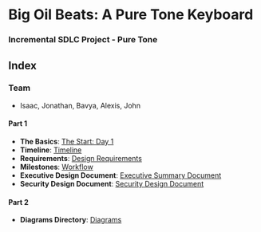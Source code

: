 # Big Oil Beats: A Pure Tone Keyboard
### Incremental SDLC Project - Pure Tone 

## Index
### Team
- Isaac, Jonathan, Bavya, Alexis, John
  
#### Part 1
- **The Basics**:  [The Start: Day 1](https://github.com/JGPerks/Pure-Tone/blob/eb7ab7163cbee6d4977899e5035022727306a3c7/DOCUMENTATION%20/Sprint%201%20Uploads/WhiteboardPlan4-22.jpg) <br>
- **Timeline**:  [Timeline](https://github.com/JGPerks/Pure-Tone/blob/a0a6a8e8bd5c6dd491517dba660b6ea7ab47194a/DOCUMENTATION%20/Sprint%201%20Uploads/IncrementalTimeline.pdf) <br>
- **Requirements**:  [Design Requirements](https://github.com/JGPerks/Pure-Tone/blob/eb7ab7163cbee6d4977899e5035022727306a3c7/DESIGN%20/Initial%20design%20concept.md) <br>
- **Milestones**:  [Workflow]()
- **Executive Design Document**:  [Executive Summary Document]() <br>
- **Security Design Document**:  [Security Design Document]() <br>

#### Part 2
- **Diagrams Directory**:  [Diagrams]() <br>
